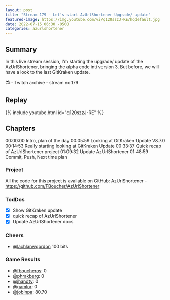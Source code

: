 ```yaml
---
layout: post
title: "Stream 179 - Let's start AzUrlShortener Upgrade/ update"
featured-image: https://img.youtube.com/vi/q120szzJ-RE/hqdefault.jpg
date: 2022-07-15 06:30 -0500
categories: azurlshortener
---
```


## Summary

In this live stream session, I'm starting the upgrade/ update of the AzUrlShortener, bringing the alpha code inti version 3. But before, we will have a look to the last GitKraken update. 

📺 - Twitch archive - stream no.179

## Replay

{% include youtube.html id="q120szzJ-RE" %}
<br/><!--more-->

## Chapters

00:00:00 Intro, plan of the day
00:05:59 Looking at GitKraken Update V8.7.0
00:14:53 Really starting looking at GitKraken Update
00:33:37 Quick recap of AzUrlShortener project
01:09:32 Update AzUrlShortener
01:48:59 Commit, Push, Next time plan

### Project

All the code for this project is available on GitHub: AzUrlShortener - https://github.com/FBoucher/AzUrlShortener

### TodDos

- [X] Show GitKraken update
- [X] quick recap of AzUrlShortener
- [X] Update AzUrlShortener docs

### Cheers

- [@lachlanwgordon](https://www.twitch.tv/lachlanwgordon)  100 bits

### Game Results

- [@fboucheros](https://www.twitch.tv/fboucheros): 0
- [@phrakberg](https://www.twitch.tv/phrakberg): 0
- [@jhandtv](https://www.twitch.tv/jhandtv): 0
- [@gamlor](https://www.twitch.tv/gamlor): 0
- [@jobinpa](https://www.twitch.tv/jobinpa): 80.70
